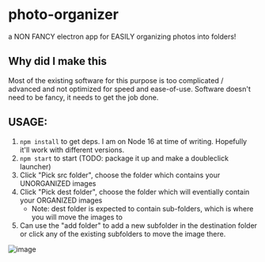 # photo-organizer
a NON FANCY electron app for EASILY organizing photos into folders!

## Why did I make this

Most of the existing software for this purpose is too complicated / advanced and not optimized for speed and ease-of-use.
Software doesn't need to be fancy, it needs to get the job done. 

## USAGE:

1. `npm install` to get deps. I am on Node 16 at time of writing. Hopefully it'll work with different versions.
2. `npm start` to start (TODO: package it up and make a doubleclick launcher)
3. Click "Pick src folder", choose the folder which contains your UNORGANIZED images
4. Click "Pick dest folder", choose the folder which will eventially contain your ORGANIZED images
   - Note: dest folder is expected to contain sub-folders, which is where you will move the images to
5. Can use the "add folder" to add a new subfolder in the destination folder or click any of the existing subfolders to move the image there.

![image](https://user-images.githubusercontent.com/105807061/169090155-a8e3f98d-9c66-489b-863b-c089982f309b.png)
